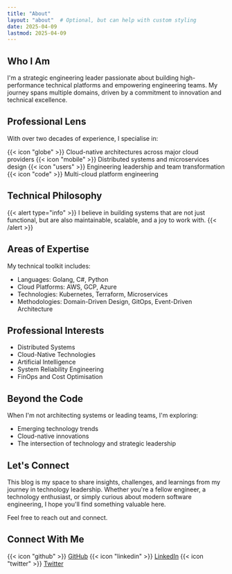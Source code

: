 ```yaml
---
title: "About"
layout: "about"  # Optional, but can help with custom styling
date: 2025-04-09
lastmod: 2025-04-09
---
```


## Who I Am

I'm a strategic engineering leader passionate about building high-performance technical platforms and empowering engineering teams. My journey spans multiple domains, driven by a commitment to innovation and technical excellence.

## Professional Lens

With over two decades of experience, I specialise in:

{{< icon "globe" >}} Cloud-native architectures across major cloud providers
{{< icon "mobile" >}} Distributed systems and microservices design
{{< icon "users" >}} Engineering leadership and team transformation
{{< icon "code" >}} Multi-cloud platform engineering

## Technical Philosophy

{{< alert type="info" >}}
I believe in building systems that are not just functional, but are also maintainable, scalable, and a joy to work with.
{{< /alert >}}

## Areas of Expertise

My technical toolkit includes:
- Languages: Golang, C#, Python
- Cloud Platforms: AWS, GCP, Azure
- Technologies: Kubernetes, Terraform, Microservices
- Methodologies: Domain-Driven Design, GitOps, Event-Driven Architecture

## Professional Interests

- Distributed Systems
- Cloud-Native Technologies
- Artificial Intelligence
- System Reliability Engineering
- FinOps and Cost Optimisation

## Beyond the Code

When I'm not architecting systems or leading teams, I'm exploring:
- Emerging technology trends
- Cloud-native innovations
- The intersection of technology and strategic leadership

## Let's Connect

This blog is my space to share insights, challenges, and learnings from my journey in technology leadership. Whether you're a fellow engineer, a technology enthusiast, or simply curious about modern software engineering, I hope you'll find something valuable here.

Feel free to reach out and connect.

## Connect With Me

{{< icon "github" >}} [GitHub](https://github.com/nichecode)
{{< icon "linkedin" >}} [LinkedIn](https://linkedin.com/in/your-profile)
{{< icon "twitter" >}} [Twitter](https://twitter.com/your-handle)